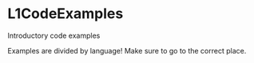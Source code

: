 # L1CodeExamples
Introductory code examples

Examples are divided by language! Make sure to go to the correct place.
